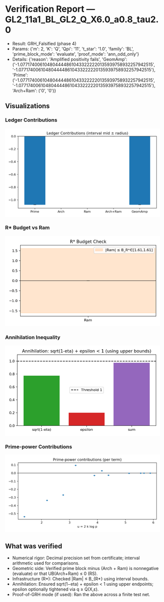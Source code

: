 # Verification Report — GL2_11a1_BL_GL2_Q_X6.0_a0.8_tau2.0
- Result: GRH_Falsified (phase 4)
- Params: {'m': 2, 'K': 'Q', 'Qpi': '11', 't_star': '1.0', 'family': 'BL', 'prime_block_mode': 'evaluate', 'proof_mode': 'ann_odd_only'}
- Details: {'reason': 'Amplified positivity fails', 'GeomAmp': ('-1.0771740061048044448610433222220135939758932257942515', '-1.0771740061048044448610433222220135939758932257942515'), 'Prime': ('-1.0771740061048044448610433222220135939758932257942515', '-1.0771740061048044448610433222220135939758932257942515'), 'Arch+Ram': ('0', '0')}

## Visualizations
### Ledger Contributions

![Ledger Contributions](images/contributions.png)

### R* Budget vs Ram

![R* Budget vs Ram](images/rstar_vs_ram.png)

### Annihilation Inequality

![Annihilation Inequality](images/annihilation.png)

### Prime-power Contributions

![Prime-power Contributions](images/prime_terms.png)


## What was verified
- Numerical rigor: Decimal precision set from certificate; interval arithmetic used for comparisons.
- Geometric side: Verified prime block minus (Arch + Ram) is nonnegative (evaluate) or that UB(Arch+Ram) ≤ 0 (RS).
- Infrastructure (R*): Checked |Ram| ≤ B_{R*} using interval bounds.
- Annihilation: Ensured sqrt(1−eta) + epsilon < 1 using upper endpoints; epsilon optionally tightened via q ≥ Q(X,ε).
- Proof-of-GRH mode (if used): Ran the above across a finite test net.
